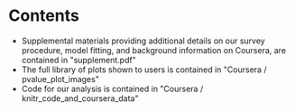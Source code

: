 Contents
=============

* Supplemental materials providing additional details on our survey procedure, model fitting, and background information on Coursera, are contained in "supplement.pdf" 
* The full library of plots shown to users is contained in "Coursera / pvalue_plot_images"
* Code for our analysis is contained in "Coursera / knitr_code_and_coursera_data"


 
 
